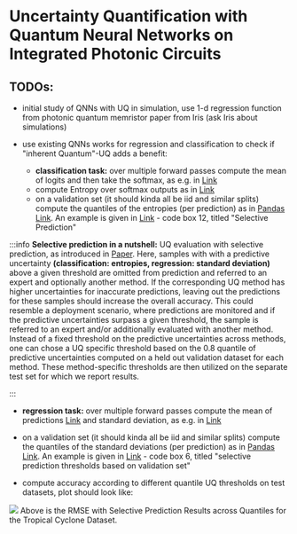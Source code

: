 # Uncertainty Quantification with Quantum Neural Networks on Integrated Photonic Circuits
## TODOs:

- initial study of QNNs with UQ in simulation, use 1-d regression function from photonic quantum memristor paper from Iris (ask Iris about simulations)

- use existing QNNs works for regression and classification to check if "inherent Quantum"-UQ adds a benefit:
    - **classification task:** over multiple forward passes compute the mean of logits and then take the softmax, as e.g. in [Link](https://github.com/lightning-uq-box/lightning-uq-box/blob/acd1fc2bfc33860111c272be767e0ddcf1f5b34f/lightning_uq_box/uq_methods/utils.py#L166)
    - compute Entropy over softmax outputs as in [Link](https://github.com/lightning-uq-box/lightning-uq-box/blob/acd1fc2bfc33860111c272be767e0ddcf1f5b34f/lightning_uq_box/uq_methods/utils.py#L186)
    - on a validation set (it should kinda all be iid and similar splits) compute the quantiles of the entropies (per prediction) as in [Pandas Link](https://pandas.pydata.org/pandas-docs/stable/reference/api/pandas.DataFrame.quantile.html). An example is given in [Link](https://github.com/nilsleh/tropical_cyclone_uq/blob/main/src/class_results_analysis.ipynb) - code box 12, titled "Selective Prediction" 

:::info
**Selective prediction in a nutshell:**  UQ evaluation with selective prediction, as introduced in [Paper](https://proceedings.neurips.cc/paper_files/paper/2017/file/4a8423d5e91fda00bb7e46540e2b0cf1-Paper.pdf). Here, samples with with a predictive uncertainty **(classification: entropies, regression: standard deviation)** above a given threshold are omitted from prediction and referred to an expert and optionally another method. If the corresponding UQ method has higher uncertainties for inaccurate predictions, leaving out the predictions for these samples should increase the overall accuracy. This could resemble a deployment scenario, where predictions are monitored and if the predictive uncertainties surpass a given threshold, the sample is referred to an expert and/or additionally evaluated with another method. Instead of a fixed threshold on the predictive uncertainties across methods, one can chose a UQ specific threshold based on the 0.8 quantile of predictive uncertainties computed on a held out validation dataset for each method. These method-specific thresholds are then utilized on the separate test set for which we report results.

:::

- **regression task:** over multiple forward passes compute the mean of predictions [Link](https://github.com/lightning-uq-box/lightning-uq-box/blob/acd1fc2bfc33860111c272be767e0ddcf1f5b34f/lightning_uq_box/uq_methods/utils.py#L118) and standard deviation, as e.g. in  [Link](https://github.com/lightning-uq-box/lightning-uq-box/blob/acd1fc2bfc33860111c272be767e0ddcf1f5b34f/lightning_uq_box/uq_methods/utils.py#L151)
-  on a validation set (it should kinda all be iid and similar splits) compute the quantiles of the standard deviations (per prediction) as in [Pandas Link](https://pandas.pydata.org/pandas-docs/stable/reference/api/pandas.DataFrame.quantile.html). An example is given in [Link](https://github.com/nilsleh/tropical_cyclone_uq/blob/main/src/results_tropical.ipynb) - code box 6, titled "selective prediction thresholds based on validation set" 


- compute accuracy according to different quantile UQ thresholds on test datasets, plot should look like:

![](https://s3.desy.de/hackmd/uploads/b40060f6-6324-4a3a-bbfa-5f042bf76474.png)
Above is the RMSE with Selective Prediction Results across Quantiles for the Tropical Cyclone Dataset.

